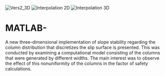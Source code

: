 ![Vers2_3D](https://user-images.githubusercontent.com/89296448/132130771-72a35adf-5629-4e8e-b07b-8d0ecd8521b6.jpg)
![Interpolation 2D](https://user-images.githubusercontent.com/89296448/132131288-2f02dccc-fb1f-4b57-9522-e7492d44b88c.jpg)
![Interpolation 3D](https://user-images.githubusercontent.com/89296448/132131329-233c990e-2550-42e7-a010-9c6e67b48d6b.jpg)

# MATLAB-
A new three-dimensional implementation of slope stability regarding the column distribution that discretizes the slip surface is presented. This was conducted by examining a computational model consisting of the columns that were generated by different widths. The main interest was to observe the effect of this nonuniformity of the columns in the factor of safety calculations.
